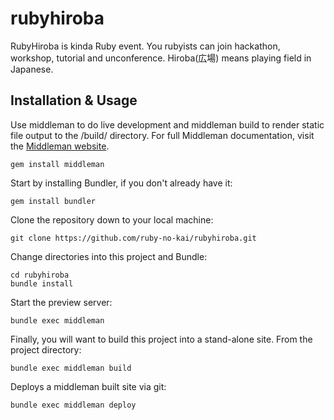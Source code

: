 rubyhiroba
==========

RubyHiroba is kinda Ruby event. You rubyists can join hackathon, workshop, tutorial and unconference. Hiroba(広場) means playing field in Japanese.

## Installation & Usage

Use middleman to do live development and middleman build to render static file output to the /build/ directory.
For full Middleman documentation, visit the [Middleman website](http://middlemanapp.com/).

```
gem install middleman
```

Start by installing Bundler, if you don't already have it:

```
gem install bundler
```


Clone the repository down to your local machine:

```
git clone https://github.com/ruby-no-kai/rubyhiroba.git
```

Change directories into this project and Bundle:

```
cd rubyhiroba
bundle install
```

Start the preview server:

```
bundle exec middleman
```

Finally, you will want to build this project into a stand-alone site. From the project directory:

```
bundle exec middleman build
```

Deploys a middleman built site via git:

```
bundle exec middleman deploy
```